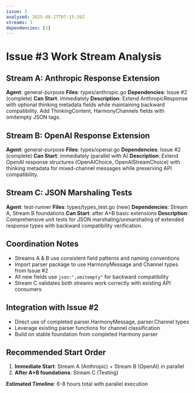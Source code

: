 ```yaml
---
issue: 3
analyzed: 2025-08-27T07:15:39Z
streams: 3
dependencies: [2]
---
```


# Issue #3 Work Stream Analysis

## Stream A: Anthropic Response Extension
**Agent**: general-purpose
**Files**: types/anthropic.go
**Dependencies**: Issue #2 (complete)
**Can Start**: immediately
**Description**: Extend AnthropicResponse with optional thinking metadata fields while maintaining backward compatibility. Add ThinkingContent, HarmonyChannels fields with omitempty JSON tags.

## Stream B: OpenAI Response Extension  
**Agent**: general-purpose
**Files**: types/openai.go
**Dependencies**: Issue #2 (complete)
**Can Start**: immediately (parallel with A)
**Description**: Extend OpenAI response structures (OpenAIChoice, OpenAIStreamChoice) with thinking metadata for mixed-channel messages while preserving API compatibility.

## Stream C: JSON Marshaling Tests
**Agent**: test-runner
**Files**: types/types_test.go (new)
**Dependencies**: Stream A, Stream B foundations
**Can Start**: after A+B basic extensions
**Description**: Comprehensive unit tests for JSON marshaling/unmarshaling of extended response types with backward compatibility verification.

## Coordination Notes
- Streams A & B use consistent field patterns and naming conventions
- Import parser package to use HarmonyMessage and Channel types from Issue #2
- All new fields use `json:",omitempty"` for backward compatibility
- Stream C validates both streams work correctly with existing API consumers

## Integration with Issue #2
- Direct use of completed parser.HarmonyMessage, parser.Channel types
- Leverage existing parser functions for channel classification
- Build on stable foundation from completed Harmony parser

## Recommended Start Order
1. **Immediate Start**: Stream A (Anthropic) + Stream B (OpenAI) in parallel
2. **After A+B foundations**: Stream C (Testing)

**Estimated Timeline**: 6-8 hours total with parallel execution